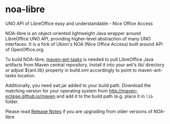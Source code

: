 # noa-libre
UNO API of LibreOffice easy and understandable - Nice Office Access

NOA-libre is an object-oriented lightweight Java wrapper around LibreOffice UNO API, providing higher-level  abstraction of 
many UNO interfaces. It is a fork of Ubion's NOA (Nice Office Access) built around API of OpenOffice.org.

To build NOA-libre, [maven-ant-tasks](https://maven.apache.org/ant-tasks/) is needed to pull LibreOffice Java artifacts from 
Maven central repository. Install it into your ant's lib/ directory or adjust ${ant.lib} property in build.xml accordingly to 
point to maven-ant-tasks location.

Additionally, you need swt.jar added to your build path. Download the matching version for your operating system from http://maven-eclipse.github.io/maven and add it to the build path (e.g. place it in `lib` folder.

Please read [Release Notes](https://github.com/LibreOffice/noa-libre/releases/tag/v3.0.0) if you are upgrading from older versions of NOA-libre
